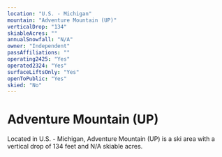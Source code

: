 ```yaml
---
location: "U.S. - Michigan"
mountain: "Adventure Mountain (UP)"
verticalDrop: "134"
skiableAcres: ""
annualSnowfall: "N/A"
owner: "Independent"
passAffiliations: ""
operating2425: "Yes"
operated2324: "Yes"
surfaceLiftsOnly: "Yes"
openToPublic: "Yes"
skied: "No"
---
```


# Adventure Mountain (UP)

Located in U.S. - Michigan, Adventure Mountain (UP) is a ski area with a vertical drop of 134 feet and N/A skiable acres.